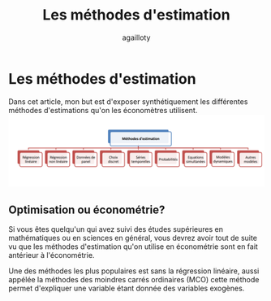 ﻿---
layout: post
author: agailloty
title: Les méthodes d'estimation
category: Econométrie
---



# Les méthodes d'estimation

Dans cet article, mon but est d'exposer synthétiquement les différentes méthodes d'estimations qu'on les économètres utilisent.
![image.png](/media/econ.png)

## Optimisation ou économétrie?

Si vous êtes quelqu'un qui avez suivi des études supérieures en mathématiques ou en sciences en général, vous devrez avoir tout de suite vu que les méthodes d'estimation qu'on utilise en économétrie sont en fait antérieur à l'économétrie. 

Une des méthodes les plus populaires est sans la régression linéaire, aussi appélée la méthodes des moindres carrés ordinaires (MCO) cette méthode permet d'expliquer une variable étant donnée des variables exogènes. 


